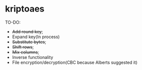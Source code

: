 # kriptoaes

TO-DO:
  - ~~Add round key~~;
  - Expand key(In process)
  - ~~Substitute bytes~~;
  - ~~Shift rows~~;
  - ~~Mix columns~~;
  - Inverse functionality
  - File encryption/decryption(CBC because Alberts suggested it)
